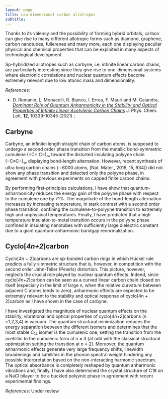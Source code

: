```yaml
---
layout: page
title: Low-dimensional carbon allotropes
subtitle: 
---
```


Thanks to its valency and the possibility of forming hybrid orbitals, carbon can give rise to many different allotropic forms such as diamond, graphene, carbon nanotubes, fullerenes and many more, each one displaying peculiar physical and chemical properties that can be exploited in many aspects of technological development.

Sp-hybridized allotropes such as carbyne, i.e. infinite linear carbon chains, are particularly interesting since they give rise to one-dimensional systems where electronic correlations and nuclear quantum effects become extremely relevant due to low atomic mass and dimensionality.

_References_:
* D. Romanin, L. Monacelli, R. Bianco, I. Errea, F. Mauri and M. Calandra, [_Dominant Role of Quantum Anharmonicity in the Stability and Optical Properties of Infinite Linear Acetylenic Carbon Chains_](https://pubs.acs.org/doi/abs/10.1021/acs.jpclett.1c02964) J. Phys. Chem. Lett. **12**, 10339–10345 (2021) ;

## Carbyne

Carbyne, an infinite-length straight chain of carbon atoms, is supposed to undergo a second order phase transition from the metallic bond-symmetric cumulene (=C= C=)<sub>∞</sub> toward the distorted insulating polyyne chain (−C≡C−)<sub>∞</sub> displaying bond-length alternation. However, recent synthesis of ultra long carbon chains (∼6000 atoms, [Nat. Mater., 2016, 15, 634]) did not show any phase transition and detected only the polyyne phase, in agreement with previous experiments on capped finite carbon chains.

By performing first-principles calculations, I have show that quantum-anharmonicity reduces the energy gain of the polyyne phase with respect to the cumulene one by 71%. The magnitude of the bond-length alternation increases by increasing temperature, in stark contrast with a second order phase transition, confining the cumulene-to-polyyne transition to extremely high and unphysical temperatures. Finally, I have predicted that a high temperature insulator-to-metal transition occurs in the polyyne phase confined in insulating nanotubes with sufficiently large dielectric constant due to a giant quantum-anharmonic bandgap renormalization.

## Cyclo[_4n+2_]carbon

Cyclo[4n + 2]carbons are sp-bonded carbon rings in which Hückel rule predicts a fully simmetric structure that is, however, in competition with the second order Jahn-Teller (Peierls) distortion. This picture, however, neglects the crucial role played by nuclear quantum effects. Indeed, since cyclo[_4n+2_]carbon can be seen as a curved linear carbon chain closed on itself (especially in the limit of large n, when the relative curvature between
adjacent C atoms tends to zero), anharmonic effects are expected to be extremely relevant to the stability and optical response of cyclo[4n + 2]carbon as I have shown in the case of carbyne. 

I have investigated the magnitude of nuclear quantum effects on the stability, vibrational and optical properties of cyclo[_4n+2_]carbons (n =1,2,3,4) in vacuum. The quantum structural minimization reduces the energy separation between the different isomers and determines that the most stable C<sub>14</sub>
isomer is the cumulenic one, setting the transition from the acetilitic to the cumulenic form at n = 3 (at odd with the classical structural optimization setting the transition at n = 2). Moreover, the quantum anharmonic effects generate very large frequency shifts, linewidth broadenings and satellites in the phonon spectral weight hindering any possible interpretation based on the non-interacting harmonic spectrum. The optical absorbance is completely reshaped by quantum anharmonic vibrations and, finally, I have also determined the crystal structure of C18 on a NaCl bilayer to be a buckled
polyynic phase in agreement with recent experimental findings.

_References_: Under review
